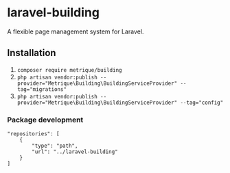 # laravel-building

A flexible page management system for Laravel.

## Installation

1. `composer require metrique/building`
2. `php artisan vendor:publish --provider="Metrique\Building\BuildingServiceProvider" --tag="migrations"`
3. `php artisan vendor:publish --provider="Metrique\Building\BuildingServiceProvider" --tag="config"`

### Package development

```
"repositories": [
    {
        "type": "path",
        "url": "../laravel-building"
    }
]
```
